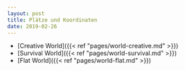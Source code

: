 ```yaml
---
layout: post
title: Plätze und Koordinaten
date: 2019-02-26
---
```



* [Creative World]({{< ref "pages/world-creative.md" >}})
* [Survival World]({{< ref "pages/world-survival.md" >}})
* [Flat World]({{< ref "pages/world-flat.md" >}})
